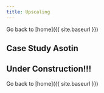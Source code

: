 ```yaml
---
title: Upscaling
---
```


Go back to [home]({{ site.baseurl }})

## Case Study Asotin

## Under Construction!!!
 

Go back to [home]({{ site.baseurl }})

